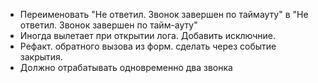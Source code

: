 - Переименовать "Не ответил. Звонок завершен по таймауту" в "Не ответил. Звонок завершен по тайм-ауту"
- Иногда вылетает при открытии лога. Добавить исключние.
- Рефакт. обратного вызова из форм. сделать через событие закрытия.
- Должно отрабатывать одновременно два звонка